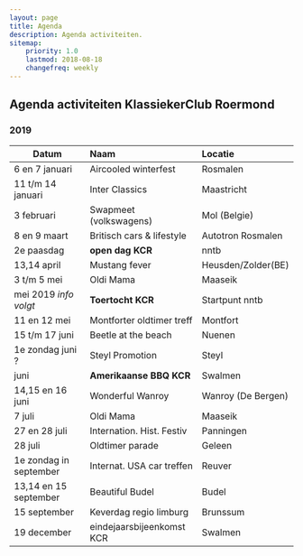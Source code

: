 ```yaml
---
layout: page
title: Agenda
description: Agenda activiteiten.
sitemap:
    priority: 1.0
    lastmod: 2018-08-18
    changefreq: weekly
---
```

## Agenda activiteiten KlassiekerClub Roermond

### 2019

| Datum                     | Naam                         | Locatie
| ------------------------- | :----------------------- |:-------------
| 6 en 7 januari            | Aircooled winterfest      | Rosmalen
| 11 t/m 14 januari         | Inter Classics            | Maastricht 
| 3 februari                | Swapmeet (volkswagens)    | Mol (Belgie)  
| 8 en 9 maart              |  Britisch cars & lifestyle| Autotron Rosmalen  
| 2e paasdag                |  **open dag KCR**         | nntb
| 13,14 april               |  Mustang fever            | Heusden/Zolder(BE)
| 3 t/m 5 mei               |  Oldi Mama                | Maaseik 
|   mei 2019  *info volgt*  |  **Toertocht KCR**        | Startpunt nntb
| 11 en 12 mei              |  Montforter oldtimer treff| Montfort
| 15 t/m 17 juni            |  Beetle at the beach      | Nuenen  
| 1e zondag juni ?          |  Steyl Promotion          | Steyl
|    juni                   |  **Amerikaanse BBQ KCR**  | Swalmen
| 14,15 en 16 juni          |  Wonderful Wanroy         | Wanroy (De Bergen)
| 7 juli                    |  Oldi Mama                | Maaseik  
| 27 en 28 juli             |  Internation. Hist. Festiv| Panningen  
| 28 juli                   |  Oldtimer parade          | Geleen  
| 1e zondag in september    |  Internat. USA car treffen| Reuver
| 13,14 en 15 september     |  Beautiful Budel          | Budel 
| 15 september              |  Keverdag regio limburg   | Brunssum  
| 19 december               |  eindejaarsbijeenkomst KCR| Swalmen 


 
